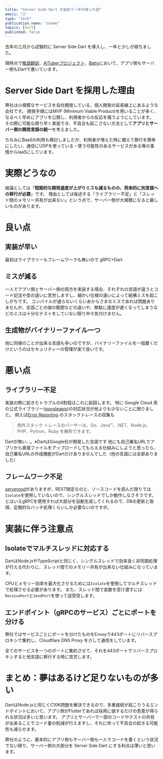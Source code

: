```yaml
---
title: "Server Side Dart を始めて一年が経った話"
emoji: "🎯"
type: "tech"
publication_name: "zoome"
topics: [Dart]
published: false
---
```


去年の三月から試験的に Server Side Dart を導入し、一年と少しが経ちました。

現時点で[敬語翻訳](https://honorific.app)、[AITuberプロジェクト](https://aituber.net)、[Batty](https://batty.life)において、アプリ側もサーバー側もDartで書いています。

# Server Side Dart を採用した理由
弊社は小規模なサービスを自社開発している、個人開発の延長線上にあるような会社です。
開発手順にはMVP (Minimum Viable Product)を用いることが多く、なるべく早めにアプリを公開し、利用者からの反応を窺うようにしています。
その際に可能な限り早く実装でき、不具合も起こさない方法として**アプリとサーバー側の開発言語の統一**を考えました。

ちなみにBaaSの利用も検討しましたが、利用者が増えた時に備えて移行を簡単にしたい、通信にUDPを使っている・使う可能性のあるサービスがある等の事情からIaaSにしています。

# 実際どうなの
結論としては「**短期的な開発速度が上がりミスも減るものの、将来的に別言語への移行が必要**」です。
理由としては後述する「ライブラリー不足」と「スレッド間のメモリー共有が出来ない」という点で、サーバー側が大規模になると厳しいものがあります。

# 良い点
## 実装が早い
最初はライブラリーもフレームワークも無いので
gRPC+Dart

## ミスが減る
一人でアプリ側とサーバー側の両方を実装する場合、それぞれの言語が違うとコード記法や型の違いに苦労しますし、細かい仕様の違いによって結構ミスを起こしがちです。
コンパイルが通らないくらいあからさまなミスであれば問題ありませんが、言語ごとの値の範囲などの違いや、無駄に速度が遅くなってしまうなどのミスは十分なテストをしていない限り中々気付けません。

## 生成物がバイナリーファイル一つ
他に同様のことが出来る言語も多いのですが、バイナリーファイルを一個置くだけというのはセキュリティーの管理が楽で良いです。

# 悪い点
## ライブラリー不足
実装の際に起きたトラブルの9割程はこれに起因します。
特に Google Cloud 用の公式ライブラリー([googleapis](https://pub.dev/packages/googleapis))の対応状況が他よりも少ないことに困りました。
例えば[Error Reporting](https://cloud.google.com/error-reporting?hl=ja) のスタックトレースの収集も

> 例外スタック トレースのパーサーは、Go、Java™、.NET、Node.js、PHP、Python、Ruby を解析できます。

Dartが無い…。※DartはGoogle社が開発した言語です
他にも自己署名URLでアプリから直接ファイルをアップロードしてもらえる仕組みにしようと思ったら、自己署名URLの作成機能がDartだけありませんでした（他の言語には全部ありました）

## フレームワーク不足
[serverpod](https://pub.dev/packages/serverpod)がありますが、REST限定なのと、ソースコードを読んだ限りでは`Isolate`を使用していないので、シングルスレッドでしか動作しなさそうです。
とはいえgRPCを使用すれば大部分を自動生成してくれるので、DBの更新と取得、定期的なバッチ処理くらいしか必要ないのですが。

# 実装に伴う注意点
## Isolateでマルチスレッドに対応する
DartはNode.jsやTypeScriptと同じく、シングルスレッドで効率良く非同期処理が行える代わりに、スレッド間でのメモリー共有が出来ない仕組みになっています。

CPUとメモリー効率を最大化させるためには`Isolate`を使用してマルチスレッドで処理させる必要があります。
また、スレッド間で変数を受け渡すには`ReceivePort`と`SendPort`を使って送受信します。

## エンドポイント（gRPCのサービス）ごとにポートを分ける
弊社ではサービスごとにポートを分けたものをEnvoyで443ポートにリバースプロキシで集約し、Cloudflare DNS Proxy を介して通信をしています。

全てのサービスを一つのポートに集約させて、それを443ポートでリバースプロキシすると他言語に移行する時に苦労します。

# まとめ：夢はあるけど足りないものが多い
DartはNode.jsと同じくC10K問題を解決できるので、多重接続が起こりうるエンドポイントにおいて、アプリ側がFlutterであれば採用に値するだけの恩恵が得られる状況は多いと思います。
アプリとサーバーで一部のコードやテストの共有が出来ることでコード量の削減が行えますし、それに伴って不具合の起きる可能性も減らせます。

弊社のように、基本的にアプリ側もサーバー側も一人でコードを書くという状況でない限り、サーバー側の大部分を Server Side Dart にする利点は薄いと思います。
